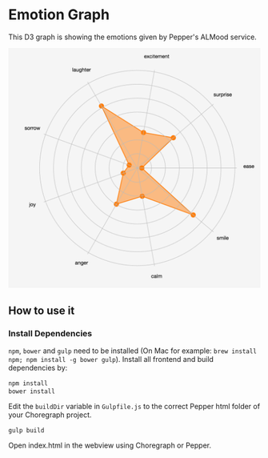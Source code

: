 # Emotion Graph

This D3 graph is showing the emotions given by Pepper's ALMood service.

![Screenshot](screenshot.png)

## How to use it

### Install Dependencies

`npm`, `bower` and `gulp` need to be installed (On Mac for example: `brew install npm; npm install -g bower gulp`). 
Install all frontend and build dependencies by:

```
npm install
bower install
```

Edit the `buildDir` variable in `Gulpfile.js` to the correct Pepper html folder of your Choregraph project.

```
gulp build
```

Open index.html in the webview using Choregraph or Pepper.

